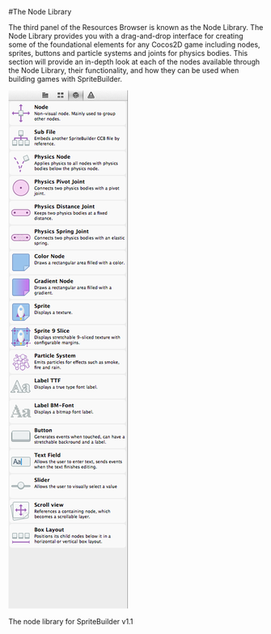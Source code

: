 #The Node Library

The third panel of the Resources Browser is known as the Node Library.  The Node Library provides you with a drag-and-drop interface for creating some of the foundational elements for any Cocos2D game including nodes, sprites, buttons and particle systems and joints for physics bodies.  This section will provide an in-depth look at each of the nodes available through the Node Library, their functionality, and how they can be used when building games with SpriteBuilder.

![image](nodeLibrary.png)

The node library for SpriteBuilder v1.1